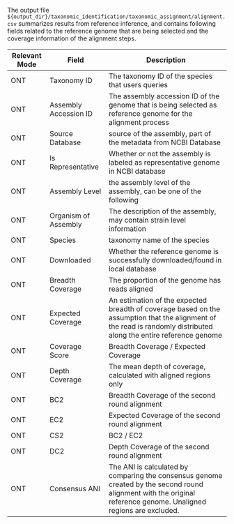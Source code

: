  The output file `${output_dir}/taxonomic_identification/taxonomic_assignment/alignment.csv` summarizes results from reference inference, and contains following fields related to the reference genome that are being selected and the coverage information of the alignment steps.  

| Relevant Mode | Field                 | Description                                                                                                                                                         | 
|---------------|-----------------------|---------------------------------------------------------------------------------------------------------------------------------------------------------------------| 
| ONT           | Taxonomy ID           |  The taxonomy ID of the species that users queries                                                                                                                  | 
| ONT           | Assembly Accession ID |  The assembly accession ID of the genome that is being selected as reference genome for the alignment process                                                       | 
| ONT           | Source Database       |  source of the assembly, part of the metadata from NCBI Database                                                                                                    | 
| ONT           | Is Representative     |  Whether or not the assembly is labeled as representative genome in NCBI database                                                                                   | 
| ONT           | Assembly Level        |  the assembly level of the assembly, can be one of the following                                                                                                    | 
| ONT           | Organism of Assembly  |  The description of the assembly, may contain strain level information                                                                                              | 
| ONT           | Species               |  taxonomy name of the species                                                                                                                                       |
| ONT           | Downloaded            |  Whether the reference genome is successfully downloaded/found in local database                                                                                    |
| ONT           | Breadth Coverage      |  The proportion of the genome has reads aligned                                                                                                                     | 
| ONT           | Expected Coverage     |  An estimation of the expected breadth of coverage based on the assumption that the alignment of the read is randomly distributed along the entire reference genome | 
| ONT           | Coverage Score        |  Breadth Coverage / Expected Coverage                                                                                                                               | 
| ONT           | Depth Coverage        |  The mean depth of coverage, calculated with aligned regions only                                                                                                   | 
| ONT           | BC2                   |  Breadth Coverage of the second round alignment                                                                                                                     | 
| ONT           | EC2                   |  Expected Coverage of the second round alignment                                                                                                                    | 
| ONT           | CS2                   |  BC2 / EC2                                                                                                                                                          | 
| ONT           | DC2                   |  Depth Coverage of the second round alignment                                                                                                                       | 
| ONT           | Consensus ANI         |  The ANI is calculated by comparing the consensus genome created by the second round alignment with the original reference genome. Unaligned regions are excluded.  | 
